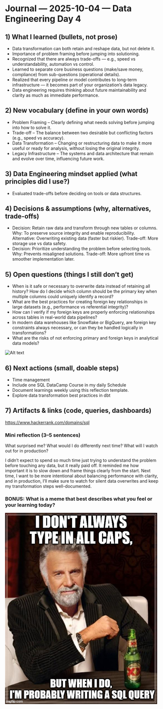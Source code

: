 # Journal — 2025-10-04 — Data Engineering Day 4

## 1) What I learned (bullets, not prose)
- Data transformation can both retain and reshape data, but not delete it.
- Importance of problem framing before jumping into solutioning.
- Recognized that there are always trade-offs — e.g., speed vs understandability, automation vs control.
- Learned to separate core business questions (make/save money, compliance) from sub-questions (operational details).
- Realized that every pipeline or model contributes to long-term infrastructure — it becomes part of your organization’s data legacy.
- Data engineering requires thinking about future maintainability and clarity as much as immediate performance.

## 2) New vocabulary (define in your own words)
- Problem Framing – Clearly defining what needs solving before jumping into how to solve it.
- Trade-off – The balance between two desirable but conflicting factors (e.g., speed vs accuracy).
- Data Transformation – Changing or restructuring data to make it more useful or ready for analysis, without losing the original integrity.
- Legacy Infrastructure – The systems and data architecture that remain and evolve over time, influencing future work.

## 3) Data Engineering mindset applied (what principles did I use?)
- Evaluated trade-offs before deciding on tools or data structures.

## 4) Decisions & assumptions (why, alternatives, trade-offs)
- Decision: Retain raw data and transform through new tables or columns.
    Why: To preserve source integrity and enable reproducibility.
    Alternative: Overwriting existing data (faster but riskier).
    Trade-off: More storage use vs data safety.
- Decision: Prioritize understanding the problem before selecting tools.
    Why: Prevents misaligned solutions.
    Trade-off: More upfront time vs smoother implementation later.

## 5) Open questions (things I still don’t get)
- When is it safe or necessary to overwrite data instead of retaining all history?
How do I decide which column should be the primary key when multiple columns could uniquely identify a record?
- What are the best practices for creating foreign key relationships in large datasets (e.g., performance vs referential integrity)?
- How can I verify if my foreign keys are properly enforcing relationships across tables in real-world data pipelines?
- In modern data warehouses like Snowflake or BigQuery, are foreign key constraints always necessary, or can they be handled logically in transformations?
- What are the risks of not enforcing primary and foreign keys in analytical data models?

![Alt text](../assets/b.png "?")

## 6) Next actions (small, doable steps)

- Time management
- Include one SQL DataCamp Course in my daily Schedule
- Document learnings weekly using this reflection template.
- Explore data transformation best practices in dbt

## 7) Artifacts & links (code, queries, dashboards)

https://www.hackerrank.com/domains/sql

### Mini reflection (3–5 sentences)
What surprised me? What would I do differently next time? What will I watch out for in production? 

I didn’t expect to spend so much time just trying to understand the problem before touching any data, but it really paid off. It reminded me how important it is to slow down and frame things clearly from the start. Next time, I want to be more intentional about balancing performance with clarity, and in production, I’ll make sure to watch for silent data overwrites and keep my transformation steps well-documented.

### BONUS: What is a meme that best describes what you feel or your learning today?

![Alt text](../assets/a.jpg "data?")